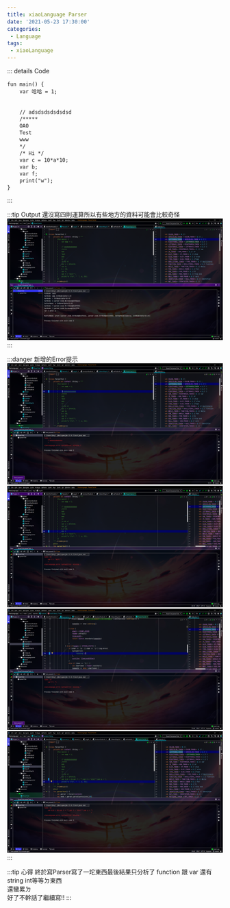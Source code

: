 ```yaml
---
title: xiaoLanguage Parser
date: '2021-05-23 17:30:00'
categories:
 - Language
tags:
 - xiaoLanguage
---
```


::: details Code
```
fun main() {
    var 哈哈 = 1;
    

    // adsdsdsdsdsdsd
    /*****
    OAO
    Test
    www
    */
    /* Hi */
    var c = 10*a*10;
    var b;
    var f;
    print("w");
}

```
:::

:::tip Output
還沒寫四則運算所以有些地方的資料可能會比較奇怪
![就是圖片別懷疑](./image/code-7.png)
:::

:::danger 新增的Error提示
![就是圖片別懷疑](./image/code-8.png)
![就是圖片別懷疑](./image/code-9.png)
![就是圖片別懷疑](./image/code-10.png)
![就是圖片別懷疑](./image/code-11.png)
:::

:::tip 心得
終於寫Parser寫了一坨東西最後結果只分析了 function 跟 var 還有 string int等等ㄉ東西<br>
還蠻累ㄉ <br>
好了不幹話了繼續寫!!
:::
